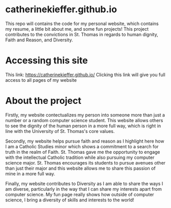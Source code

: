 # catherinekieffer.github.io
This repo will contains the code for my personal website, which contains my resume, a little bit about me, and some fun projects! This project contributes to the convictions in St. Thomas in regards to human dignity, Faith and Reason, and Diversity. 

# Accessing this site
This link: https://catherinekieffer.github.io/
Clicking this link will give you full access to all pages of my website

# About the project
Firstly, my website contectualizes my person into someone more than just a number or a random computer science student. This website allows others to see the dignity of the human person in a more full way, which is right in line with the University of St. Thomas's core values.

Secondly, my website helps pursue faith and reason as I highlight here how I am a Catholic Studies minor which shows a commitment to a search for truth in the realm of Faith. St. Thomas gave me the opportunity to engage with the intellectual Catholic tradition while also pursuing my computer science major. St. Thomas encourages its students to pursue avenues other than just their major and this website allows me to share this passion of mine in a more full way.

Finally, my website contributes to Diversity as I am able to share the ways I am diverse, particularly in the way that I can share my interests apart from computer science. My fun page really shows how outside of computer science, I bring a diversity of skills and interests to the world!
